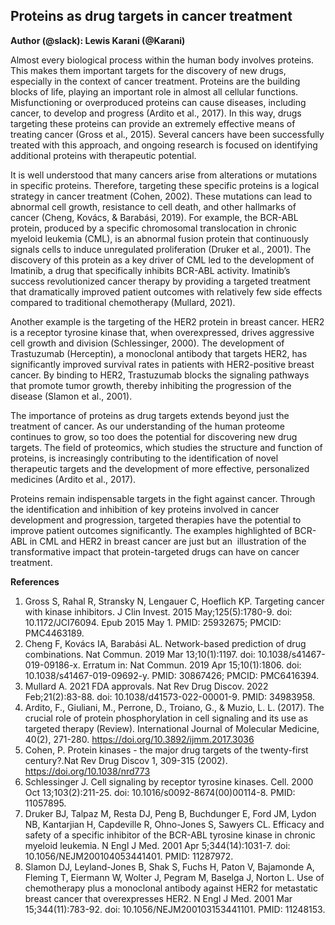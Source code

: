 
## **Proteins as drug targets in cancer treatment**

**Author (@slack): Lewis Karani (@Karani)**

Almost every biological process within the human body involves proteins. This makes them important targets for the discovery of new drugs, especially in the context of cancer treatment. Proteins are the building blocks of life, playing an important role in almost all cellular functions. Misfunctioning or overproduced proteins can cause diseases, including cancer, to develop and progress (Ardito et al., 2017). In this way, drugs targeting these proteins can provide an extremely effective means of treating cancer (Gross et al., 2015). Several cancers have been successfully treated with this approach, and ongoing research is focused on identifying additional proteins with therapeutic potential.

It is well understood that many cancers arise from alterations or mutations in specific proteins. Therefore, targeting these specific proteins is a logical strategy in cancer treatment (Cohen, 2002). These mutations can lead to abnormal cell growth, resistance to cell death, and other hallmarks of cancer (Cheng, Kovács, & Barabási, 2019). For example, the BCR-ABL protein, produced by a specific chromosomal translocation in chronic myeloid leukemia (CML), is an abnormal fusion protein that continuously signals cells to induce unregulated proliferation (Druker et al., 2001). The discovery of this protein as a key driver of CML led to the development of Imatinib, a drug that specifically inhibits BCR-ABL activity. Imatinib’s success revolutionized cancer therapy by providing a targeted treatment that dramatically improved patient outcomes with relatively few side effects compared to traditional chemotherapy (Mullard, 2021).

Another example is the targeting of the HER2 protein in breast cancer. HER2 is a receptor tyrosine kinase that, when overexpressed, drives aggressive cell growth and division (Schlessinger, 2000). The development of Trastuzumab (Herceptin), a monoclonal antibody that targets HER2, has significantly improved survival rates in patients with HER2-positive breast cancer. By binding to HER2, Trastuzumab blocks the signaling pathways that promote tumor growth, thereby inhibiting the progression of the disease (Slamon et al., 2001).

The importance of proteins as drug targets extends beyond just the treatment of cancer. As our understanding of the human proteome continues to grow, so too does the potential for discovering new drug targets. The field of proteomics, which studies the structure and function of proteins, is increasingly contributing to the identification of novel therapeutic targets and the development of more effective, personalized medicines (Ardito et al., 2017).

Proteins remain indispensable targets in the fight against cancer. Through the identification and inhibition of key proteins involved in cancer development and progression, targeted therapies have the potential to improve patient outcomes significantly. The examples highlighted of BCR-ABL in CML and HER2 in breast cancer are just but an  illustration of the transformative impact that protein-targeted drugs can have on cancer treatment.

**References**

1.	Gross S, Rahal R, Stransky N, Lengauer C, Hoeflich KP. Targeting cancer with kinase inhibitors. J Clin Invest. 2015 May;125(5):1780-9. doi: 10.1172/JCI76094. Epub 2015 May 1. PMID: 25932675; PMCID: PMC4463189.
2.	Cheng F, Kovács IA, Barabási AL. Network-based prediction of drug combinations. Nat Commun. 2019 Mar 13;10(1):1197. doi: 10.1038/s41467-019-09186-x. Erratum in: Nat Commun. 2019 Apr 15;10(1):1806. doi: 10.1038/s41467-019-09692-y. PMID: 30867426; PMCID: PMC6416394.
3.	Mullard A. 2021 FDA approvals. Nat Rev Drug Discov. 2022 Feb;21(2):83-88. doi: 10.1038/d41573-022-00001-9. PMID: 34983958.
4.	Ardito, F., Giuliani, M., Perrone, D., Troiano, G., & Muzio, L. L. (2017). The crucial role of protein phosphorylation in cell signaling and its use as targeted therapy (Review). International Journal of Molecular Medicine, 40(2), 271-280. https://doi.org/10.3892/ijmm.2017.3036
5.	Cohen, P. Protein kinases - the major drug targets of the twenty-first century?.Nat Rev Drug Discov 1, 309-315 (2002). https://doi.org/10.1038/nrd773
6.	Schlessinger J. Cell signaling by receptor tyrosine kinases. Cell. 2000 Oct 13;103(2):211-25. doi: 10.1016/s0092-8674(00)00114-8. PMID: 11057895.
7.	Druker BJ, Talpaz M, Resta DJ, Peng B, Buchdunger E, Ford JM, Lydon NB, Kantarjian H, Capdeville R, Ohno-Jones S, Sawyers CL. Efficacy and safety of a specific inhibitor of the BCR-ABL tyrosine kinase in chronic myeloid leukemia. N Engl J Med. 2001 Apr 5;344(14):1031-7. doi: 10.1056/NEJM200104053441401. PMID: 11287972.
8.	Slamon DJ, Leyland-Jones B, Shak S, Fuchs H, Paton V, Bajamonde A, Fleming T, Eiermann W, Wolter J, Pegram M, Baselga J, Norton L. Use of chemotherapy plus a monoclonal antibody against HER2 for metastatic breast cancer that overexpresses HER2. N Engl J Med. 2001 Mar 15;344(11):783-92. doi: 10.1056/NEJM200103153441101. PMID: 11248153.

